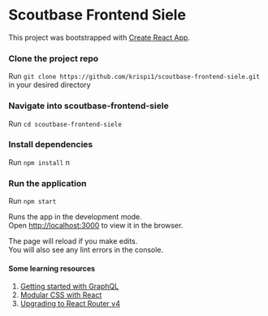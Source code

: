 # Scoutbase Frontend Siele

This project was bootstrapped with [Create React App](https://github.com/facebook/create-react-app).

### Clone the project repo

Run `git clone https://github.com/krispi1/scoutbase-frontend-siele.git` in your desired directory

### Navigate into scoutbase-frontend-siele

Run `cd scoutbase-frontend-siele`

### Install dependencies

Run `npm install`
n
### Run the application

Run `npm start`

Runs the app in the development mode.<br>
Open [http://localhost:3000](http://localhost:3000) to view it in the browser.

The page will reload if you make edits.<br>
You will also see any lint errors in the console.

#### Some learning resources
1. [Getting started with GraphQL](https://www.apollographql.com/docs/react/essentials/get-started/)
2. [Modular CSS with React](https://medium.com/@pioul/modular-css-with-react-61638ae9ea3e#.re1pdcz87)
3. [Upgrading to React Router v4](https://www.freecodecamp.org/news/a-guide-to-upgrading-to-react-router-4/)